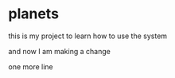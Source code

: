 # planets
this is my project to learn how to use the system  

and now I am making a change

one more line

